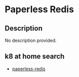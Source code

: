 # Paperless Redis

## Description

No description provided.

## k8 at home search

- [paperless-redis](https://nanne.dev/k8s-at-home-search/#/paperless-redis)
